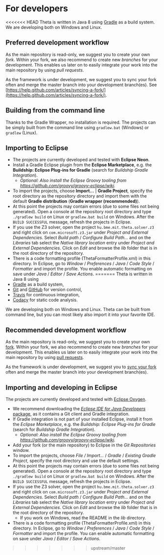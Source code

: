 # For developers

<<<<<<< HEAD
Theta is written in Java 8 using [Gradle](https://gradle.org/) as a build system. We are developing both on Windows and Linux.

## Preferred development workflow

As the main repository is read-only, we suggest you to create your own _fork_. Within your fork, we also recommend to create new _branches_ for your development. This enables us later on to easily integrate your work into the main repository by using _pull requests_.

As the framework is under development, we suggest you to sync your fork often and merge the master branch into your development branch(es). See [https://help.github.com/articles/syncing-a-fork/](https://help.github.com/articles/syncing-a-fork/).

## Building from the command line
Thanks to the Gradle Wrapper, no installation is required. The projects can be simply built from the command line using `gradlew.bat` (Windows) or `gradlew` (Linux).

## Importing to Eclipse

* The projects are currently developed and tested with **Eclipse Neon**.
* Install a Gradle Eclipse plugin from the **Eclipse Marketplace**, e.g. the **Buildship: Eclipse Plug-ins for Gradle** (search for _Buildship Gradle Integration_).
  * _Optional: Also install the Eclipse Groovy tooling from <https://github.com/groovy/groovy-eclipse/wiki>._
* To import the projects, choose **Import...** | **Gradle Project**, specify the root directory as the repository directory and import them with the default **Gradle distribution** (**Gradle wrapper (recommended)**).
* At this point the projects may contain errors (due to some files not being generated). Open a console at the repository root directory and type `./gradlew build` on Linux or `gradlew.bat build` on Windows. After the `BUILD SUCCESSFUL` message, refresh the projects in Eclipse.
* If you use the Z3 solver, open the project `hu.bme.mit.theta.solver.z3` and right click on `com.microsoft.z3.jar` under _Project and External Dependencies_. Select _Build path_ / _Configure Build Path..._ and on the _Libraries_ tab select the _Native library location_ entry under _Project and External Dependencies_. Click on _Edit_ and browse the _lib_ folder that is in the root directory of the repository.
* There is a code formatting profile (ThetaFormatterProfile.xml) in this directory. In Eclipse, go to _Window_ / _Preferences_ / _Java_ / _Code Style_ / _Formatter_ and import the profile. You enable automatic formatting on save under _Java_ / _Editor_ / _Save Actions_.
=======
Theta is written in Java 8 using
* [Gradle](https://gradle.org/) as a build system,
* [Git](https://git-scm.com/) and [GitHub](https://github.com/FTSRG/theta) for version control,
* [Travis](https://travis-ci.org/FTSRG/theta) for continuous integration,
* [Codacy](https://www.codacy.com/app/FTSRG/theta/dashboard) for static code analysis.

We are developing both on Windows and Linux. Theta can be built from command line, but you can most likely also import it into your favorite IDE.

## Recommended development workflow

As the main repository is read-only, we suggest you to create your own [fork](https://help.github.com/articles/fork-a-repo/). Within your fork, we also recommend to create new _branches_ for your development. This enables us later on to easily integrate your work into the main repository by using [pull requests](https://help.github.com/articles/about-pull-requests/).

As the framework is under development, we suggest you to [sync your fork](https://help.github.com/articles/syncing-a-fork/) often and merge the master branch into your development branch(es).

## Importing and developing in Eclipse

The projects are currently developed and tested with [Eclipse Oxygen](https://www.eclipse.org/oxygen/).
* We recommend downloading the [_Eclipse IDE for Java Developers_ package](https://www.eclipse.org/downloads/eclipse-packages/), as it contains a Git client and Gradle integration.
* If Gradle integration is not part of your installed Eclipse, install it from the _Eclipse Marketplace_, e.g. the _Buildship: Eclipse Plug-ins for Gradle_ (search for _Buildship Gradle Integration_).
  * _Optional: Also install the Eclipse Groovy tooling from <https://github.com/groovy/groovy-eclipse/wiki>._
* Add your fork (or the main repository) to Eclipse in the _Git Repositories_ window.
* To import the projects, choose _File / Import..._ / _Gradle_ / _Existing Gradle Project_, specify the root directory and use the default settings.
* At this point the projects may contain errors (due to some files not being generated). Open a console at the repository root directory and type `./gradlew build` on Linux or `gradlew.bat build` on Windows. After the `BUILD SUCCESSFUL` message, refresh the projects in Eclipse.
* If you use the Z3 solver, open the project `hu.bme.mit.theta.solver.z3` and right click on `com.microsoft.z3.jar` under _Project and External Dependencies_. Select _Build path_ / _Configure Build Path..._ and on the _Libraries_ tab select the _Native library location_ entry under _Project and External Dependencies_. Click on _Edit_ and browse the _lib_ folder that is in the root directory of the repository.
  * If you work on Windows, read the README in the _lib_ directory.
* There is a code formatting profile (ThetaFormatterProfile.xml) in this directory. In Eclipse, go to _Window_ / _Preferences_ / _Java_ / _Code Style_ / _Formatter_ and import the profile. You can enable automatic formatting on save under _Java_ / _Editor_ / _Save Actions_.
>>>>>>> upstream/master
